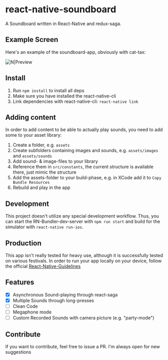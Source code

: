 # react-native-soundboard

A Soundboard written in React-Native and redux-saga. 

## Example Screen

Here's an example of the soundboard-app, obviously with cat-tax:

![N|Preview](http://i.imgur.com/GRgYMjy.png)


## Install 

1. Run `npm install` to install all deps 
2. Make sure you have installed the react-native-cli 
3. Link dependencies with react-native-cli: `react-native link`

## Adding content 

In order to add content to be able to actually play sounds, you need to add some to your asset library:

1. Create a folder, e.g. `assets`
2. Create subfolders containing images and sounds, e.g. `assets/images` and `assets/sounds`
3. Add sound- & image-files to your library 
4. Reference them in `src/constants`, the current structure is available there, just mimic the structure 
5. Add the assets-folder to your build-phase, e.g. in XCode add it to `Copy Bundle Resources`
6. Rebuild and play in the app

## Development 

This project doesn't utilize any special development workflow. Thus, you can start the RN-Bundler-dev-server with `npm run start` and build for the simulator with `react-native run-ios`. 

## Production 

This app isn't really tested for heavy use, although it is successfully tested on various festivals. In order to run your app locally on your device, follow the official [React-Native-Guidelines](http://facebook.github.io/react-native/releases/0.36/docs/running-on-device-ios.html)

## Features

- [x] Asynchronous Sound-playing through react-saga 
- [x] Multiple Sounds through long-presses 
- [ ] Clean Code 
- [ ] Megaphone mode 
- [ ] Custom Recorded Sounds with camera picture (e.g. "party-mode")

## Contribute 

If you want to contribute, feel free to issue a PR. I'm always open for new suggestions


